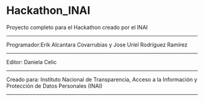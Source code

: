 # Hackathon_INAI
Proyecto completo para el Hackathon creado por el INAI

---

Programador:Erik Alcantara Covarrubias y Jose Uriel Rodríguez Ramírez 

---

Editor: Daniela Celic

---

Creado para: Instituto Nacional de Transparencia, Acceso a la Información y Protección de Datos Personales (INAI) 

---
